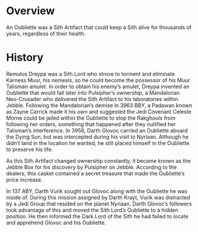 # Overview

An Oubliette was a Sith Artifact that could keep a Sith alive for thousands of years, regardless of their health.

# History

Remulus Dreypa was a Sith Lord who strove to torment and eliminate Karness Muur, his nemesis, so he could become the possessor of his Muur Talisman amulet.
In order to obtain his enemy’s amulet, Dreypa invented an Oubliette that would fall later into Pulsipher’s ownership, a Mandalorian Neo-Crusader who delivered the Sith Artifact to his laboratories within Jebble.
Following the Mandalorian’s demise in 3963 BBY, a Padawan known as Zayne Carrick made it his own and suggested the Jedi Covenant Celeste Morne could be jailed within the Oubliette to stop the Rakghouls from following her orders, something that happened after they nullified her Talisman’s interference.
In 3956, Darth Glovoc carried an Oubliette aboard the Dying Sun, but was intercepted during his visit to Nyriaan.
Although he didn’t land in the location he wanted, he still placed himself in the Oubliette to preserve his life.

As this Sith Artifact changed ownership constantly, it became known as the Jebble Box for his discovery by Pulsipher on Jebble.
According to the dealers, this casket contained a secret treasure that made the Oubliette’s price increase.

In 137 ABY, Darth Vurik sought out Glovoc along with the Oubliette he was inside of.
During this mission assigned by Darth Krayt, Vurik was distracted by a Jedi Group that resided on the planet Nyriaan.
Darth Glovoc’s followers took advantage of this and moved the Sith Lord’s Oubliette to a hidden position.
He then informed the Dark Lord of the Sith he had failed to locate and apprehend Glovoc and his Oubliette.
